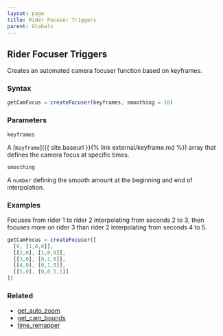 ```yaml
---
layout: page
title: Rider Focuser Triggers
parent: Globals
---
```


## Rider Focuser Triggers

Creates an automated camera focuser function based on keyframes.

### Syntax

```js
getCamFocus = createFocuser(keyframes, smoothing = 10)
```

### Parameters

`keyframes`

A [`Keyframe`]({{ site.baseurl }}{% link external/keyframe.md %}) array that defines the camera focus at specific times.

`smoothing`

A `number` defining the smooth amount at the beginning and end of interpolation.

### Examples

Focuses from rider 1 to rider 2 interpolating from seconds 2 to 3, then focuses more on rider 3 than rider 2 interpolating from seconds 4 to 5.

```js
getCamFocus = createFocuser([
  [0, [1,0,0]],
  [[2,0], [1,0,0]],
  [[3,0], [0,1,0]],
  [[4,0], [0,1,0]],
  [[5,0], [0,0.5,1]]
])
```

### Related

- [get_auto_zoom](./get_auto_zoom.md)
- [get_cam_bounds](./get_cam_bounds.md)
- [time_remapper](./time_remapper.md)
